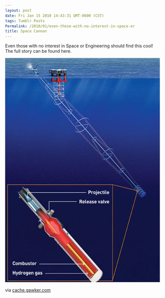 ```yaml
---
layout: post
date: Fri Jan 15 2010 14:43:31 GMT-0600 (CST)
tags: Tumblr Posts
Permalink: /2010/01/even-those-with-no-interest-in-space-or
title: Space Cannon
---
```


Even those with no interest in Space or Engineering should find this cool! The full story can be found here.

![](/public/assets/tumblr/tumblr_kwb2wkTKAM1qa4klho1_540.jpg)

via [cache.gawker.com](http://cache.gawker.com/assets/images/4/2010/01/spacecannon2-1.jpg)
